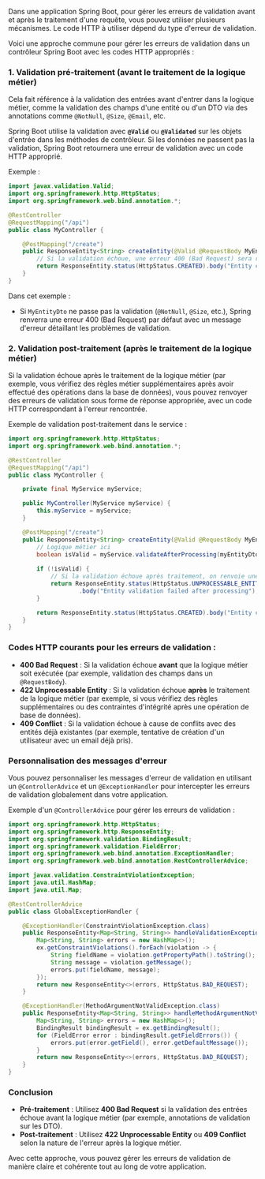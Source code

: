 Dans une application Spring Boot, pour gérer les erreurs de validation avant et après le traitement d'une requête, vous pouvez utiliser plusieurs mécanismes. Le code HTTP à utiliser dépend du type d'erreur de validation.

Voici une approche commune pour gérer les erreurs de validation dans un contrôleur Spring Boot avec les codes HTTP appropriés :

### 1. Validation pré-traitement (avant le traitement de la logique métier)

Cela fait référence à la validation des entrées avant d'entrer dans la logique métier, comme la validation des champs d'une entité ou d'un DTO via des annotations comme `@NotNull`, `@Size`, `@Email`, etc.

Spring Boot utilise la validation avec **`@Valid`** ou **`@Validated`** sur les objets d'entrée dans les méthodes de contrôleur. Si les données ne passent pas la validation, Spring Boot retournera une erreur de validation avec un code HTTP approprié.

Exemple :

```java
import javax.validation.Valid;
import org.springframework.http.HttpStatus;
import org.springframework.web.bind.annotation.*;

@RestController
@RequestMapping("/api")
public class MyController {

    @PostMapping("/create")
    public ResponseEntity<String> createEntity(@Valid @RequestBody MyEntityDto myEntityDto) {
        // Si la validation échoue, une erreur 400 (Bad Request) sera renvoyée automatiquement
        return ResponseEntity.status(HttpStatus.CREATED).body("Entity created");
    }
}
```

Dans cet exemple :

- Si `MyEntityDto` ne passe pas la validation (`@NotNull`, `@Size`, etc.), Spring renverra une erreur 400 (Bad Request) par défaut avec un message d'erreur détaillant les problèmes de validation.

### 2. Validation post-traitement (après le traitement de la logique métier)

Si la validation échoue après le traitement de la logique métier (par exemple, vous vérifiez des règles métier supplémentaires après avoir effectué des opérations dans la base de données), vous pouvez renvoyer des erreurs de validation sous forme de réponse appropriée, avec un code HTTP correspondant à l'erreur rencontrée.

Exemple de validation post-traitement dans le service :

```java
import org.springframework.http.HttpStatus;
import org.springframework.web.bind.annotation.*;

@RestController
@RequestMapping("/api")
public class MyController {

    private final MyService myService;

    public MyController(MyService myService) {
        this.myService = myService;
    }

    @PostMapping("/create")
    public ResponseEntity<String> createEntity(@Valid @RequestBody MyEntityDto myEntityDto) {
        // Logique métier ici
        boolean isValid = myService.validateAfterProcessing(myEntityDto);
        
        if (!isValid) {
            // Si la validation échoue après traitement, on renvoie une erreur 422 (Unprocessable Entity)
            return ResponseEntity.status(HttpStatus.UNPROCESSABLE_ENTITY)
                    .body("Entity validation failed after processing");
        }

        return ResponseEntity.status(HttpStatus.CREATED).body("Entity created");
    }
}
```

### Codes HTTP courants pour les erreurs de validation :

- **400 Bad Request** : Si la validation échoue **avant** que la logique métier soit exécutée (par exemple, validation des champs dans un `@RequestBody`).
- **422 Unprocessable Entity** : Si la validation échoue **après** le traitement de la logique métier (par exemple, si vous vérifiez des règles supplémentaires ou des contraintes d'intégrité après une opération de base de données).
- **409 Conflict** : Si la validation échoue à cause de conflits avec des entités déjà existantes (par exemple, tentative de création d'un utilisateur avec un email déjà pris).

### Personnalisation des messages d'erreur

Vous pouvez personnaliser les messages d'erreur de validation en utilisant un `@ControllerAdvice` et un `@ExceptionHandler` pour intercepter les erreurs de validation globalement dans votre application.

Exemple d'un `@ControllerAdvice` pour gérer les erreurs de validation :

```java
import org.springframework.http.HttpStatus;
import org.springframework.http.ResponseEntity;
import org.springframework.validation.BindingResult;
import org.springframework.validation.FieldError;
import org.springframework.web.bind.annotation.ExceptionHandler;
import org.springframework.web.bind.annotation.RestControllerAdvice;

import javax.validation.ConstraintViolationException;
import java.util.HashMap;
import java.util.Map;

@RestControllerAdvice
public class GlobalExceptionHandler {

    @ExceptionHandler(ConstraintViolationException.class)
    public ResponseEntity<Map<String, String>> handleValidationExceptions(ConstraintViolationException ex) {
        Map<String, String> errors = new HashMap<>();
        ex.getConstraintViolations().forEach(violation -> {
            String fieldName = violation.getPropertyPath().toString();
            String message = violation.getMessage();
            errors.put(fieldName, message);
        });
        return new ResponseEntity<>(errors, HttpStatus.BAD_REQUEST);
    }

    @ExceptionHandler(MethodArgumentNotValidException.class)
    public ResponseEntity<Map<String, String>> handleMethodArgumentNotValidException(MethodArgumentNotValidException ex) {
        Map<String, String> errors = new HashMap<>();
        BindingResult bindingResult = ex.getBindingResult();
        for (FieldError error : bindingResult.getFieldErrors()) {
            errors.put(error.getField(), error.getDefaultMessage());
        }
        return new ResponseEntity<>(errors, HttpStatus.BAD_REQUEST);
    }
}
```

### Conclusion

- **Pré-traitement** : Utilisez **400 Bad Request** si la validation des entrées échoue avant la logique métier (par exemple, annotations de validation sur les DTO).
- **Post-traitement** : Utilisez **422 Unprocessable Entity** ou **409 Conflict** selon la nature de l'erreur après la logique métier.

Avec cette approche, vous pouvez gérer les erreurs de validation de manière claire et cohérente tout au long de votre application.